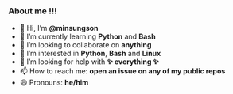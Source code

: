 ### About me !!!
- 👋 Hi, I’m **@minsungson**
- 🌱 I’m currently learning **Python** and **Bash**
- 👯 I’m looking to collaborate on **anything**
- 👀 I’m interested in **Python**, **Bash** and **Linux**
- 🤔 I’m looking for help with **✨ everything ✨**
- 📫 How to reach me: **open an issue on any of my public repos**
- 😄 Pronouns: **he/him**
